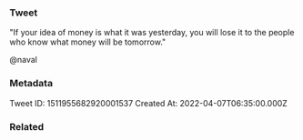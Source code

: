 ### Tweet
"If your idea of money is what it was yesterday, you will lose it to the people who know what money will be tomorrow."

@naval

### Metadata
Tweet ID: 1511955682920001537
Created At: 2022-04-07T06:35:00.000Z

### Related

